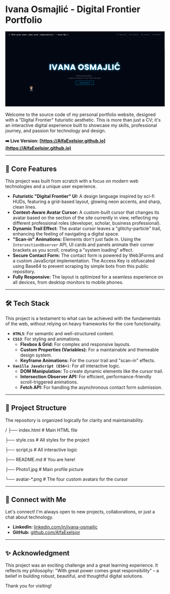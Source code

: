 # Ivana Osmajlić - Digital Frontier Portfolio

![Portfolio Screenshot](MyWebsite.png)

Welcome to the source code of my personal portfolio website, designed with a "Digital Frontier" futuristic aesthetic. This is more than just a CV; it's an interactive digital experience built to showcase my skills, professional journey, and passion for technology and design.

**➡️ Live Version: [https://AlfaExelsior.github.io](https://AlfaExelsior.github.io)**

---

## 🚀 Core Features

This project was built from scratch with a focus on modern web technologies and a unique user experience.

*   **Futuristic "Digital Frontier" UI:** A design language inspired by sci-fi HUDs, featuring a grid-based layout, glowing neon accents, and sharp, clean lines.
*   **Context-Aware Avatar Cursor:** A custom-built cursor that changes its avatar based on the section of the site currently in view, reflecting my different professional roles (developer, scholar, business professional).
*   **Dynamic Trail Effect:** The avatar cursor leaves a "glitchy-particle" trail, enhancing the feeling of navigating a digital space.
*   **"Scan-in" Animations:** Elements don't just fade in. Using the `IntersectionObserver` API, UI cards and panels animate their corner brackets as you scroll, creating a "system loading" effect.
*   **Secure Contact Form:** The contact form is powered by Web3Forms and a custom JavaScript implementation. The Access Key is obfuscated using Base64 to prevent scraping by simple bots from this public repository.
*   **Fully Responsive:** The layout is optimized for a seamless experience on all devices, from desktop monitors to mobile phones.

---

## 🛠️ Tech Stack

This project is a testament to what can be achieved with the fundamentals of the web, without relying on heavy frameworks for the core functionality.

*   **`HTML5`**: For semantic and well-structured content.
*   **`CSS3`**: For styling and animations.
    *   **Flexbox & Grid:** For complex and responsive layouts.
    *   **Custom Properties (Variables):** For a maintainable and themeable design system.
    *   **Keyframe Animations:** For the cursor trail and "scan-in" effects.
*   **`Vanilla JavaScript (ES6+)`**: For all interactive logic.
    *   **DOM Manipulation:** To create dynamic elements like the cursor trail.
    *   **Intersection Observer API:** For efficient, performance-friendly scroll-triggered animations.
    *   **Fetch API:** For handling the asynchronous contact form submission.

---

## 📁 Project Structure

The repository is organized logically for clarity and maintainability.

/
├── index.html # Main HTML file

├── style.css # All styles for the project

├── script.js # All interactive logic

├── README.md # You are here!

├── Photo1.jpg # Main profile picture

└── avatar-*.png # The four custom avatars for the cursor

---

## 🔗 Connect with Me

Let's connect! I'm always open to new projects, collaborations, or just a chat about technology.

*   **LinkedIn:** [linkedin.com/in/ivana-osmajlic](https://www.linkedin.com/in/ivana-osmajlic/)
*   **GitHub:** [github.com/AlfaExelsior](https://github.com/AlfaExelsior)

---

## ✨ Acknowledgment

This project was an exciting challenge and a great learning experience. It reflects my philosophy: "With great power comes great responsibility" – a belief in building robust, beautiful, and thoughtful digital solutions.

Thank you for visiting!
